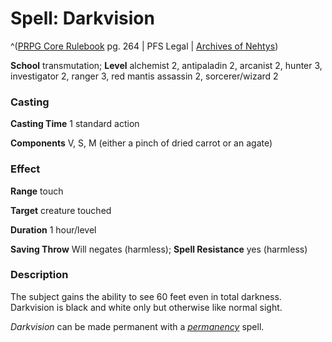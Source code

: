 # Spell: Darkvision

^([PRPG Core Rulebook][ss-darkvision] pg. 264 | PFS Legal | [Archives of Nehtys][sn-darkvision])

**School** transmutation; **Level** alchemist 2, antipaladin 2, arcanist 2, hunter 3, investigator 2, ranger 3, red mantis assassin 2, sorcerer/wizard 2

### Casting

**Casting Time** 1 standard action  

**Components** V, S, M (either a pinch of dried carrot or an agate)

### Effect

**Range** touch  

**Target** creature touched  

**Duration** 1 hour/level  

**Saving Throw** Will negates (harmless); **Spell Resistance** yes (harmless)

### Description

The subject gains the ability to see 60 feet even in total darkness. Darkvision is black and white only but otherwise like normal sight.  

_Darkvision_ can be made permanent with a _[permanency]_ spell.

[ss-darkvision]: http://paizo.com/pathfinderRPG/v57
[sn-darkvision]: http://www.archivesofnethys.com/SpellDisplay.aspx?ItemName=Darkvision
[permanency]: http://www.archivesofnethys.com/SpellDisplay.aspx?ItemName=permanency